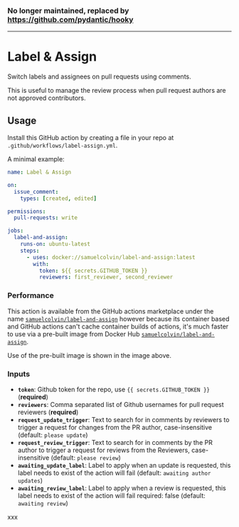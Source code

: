 ### No longer maintained, replaced by https://github.com/pydantic/hooky

---

# Label & Assign

Switch labels and assignees on pull requests using comments.

This is useful to manage the review process when pull request authors are not approved contributors.

## Usage

Install this GitHub action by creating a file in your repo at `.github/workflows/label-assign.yml`.

A minimal example:

```yaml
name: Label & Assign

on:
  issue_comment:
    types: [created, edited]

permissions:
  pull-requests: write

jobs:
  label-and-assign:
    runs-on: ubuntu-latest
    steps:
      - uses: docker://samuelcolvin/label-and-assign:latest
        with:
          token: ${{ secrets.GITHUB_TOKEN }}
          reviewers: first_reviewer, second_reviewer
```

### Performance

This action is available from the GitHub actions marketplace under the name 
[`samuelcolvin/label-and-assign`](https://github.com/marketplace/actions/label-assign) however because its container 
based and GitHub actions can't cache container builds of actions, it's much faster to use via a pre-built image
from Docker Hub [`samuelcolvin/label-and-assign`](https://hub.docker.com/r/samuelcolvin/label-and-assign).

Use of the pre-built image is shown in the image above.

### Inputs

* **`token`**: Github token for the repo, use `{{ secrets.GITHUB_TOKEN }}` (**required**)
* **`reviewers`**: Comma separated list of Github usernames for pull request reviewers (**required**)
* **`request_update_trigger`**: Text to search for in comments by reviewers to trigger a request for
  changes from the PR author, case-insensitive (default: `please update`)
* **`request_review_trigger`**: Text to search for in comments by the PR author to trigger a request for reviews from
  the Reviewers, case-insensitive (default: `please review`)
* **`awaiting_update_label`**: Label to apply when an update is requested, 
  this label needs to exist of the action will fail (default: `awaiting author updates`)
* **`awaiting_review_label`**: Label to apply when a review is requested, 
  this label needs to exist of the action will fail required: false (default: `awaiting review`)

xxx
